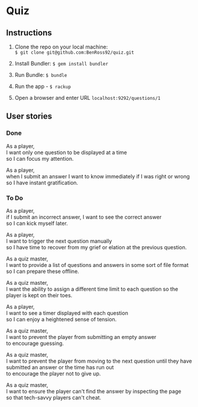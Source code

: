 # Quiz

## Instructions

1. Clone the repo on your local machine:  
`$ git clone git@github.com:BenRoss92/quiz.git`

2. Install Bundler: `$ gem install bundler`

3. Run Bundle: `$ bundle`

4. Run the app - `$ rackup`

5. Open a browser and enter URL `localhost:9292/questions/1`

## User stories

### Done

As a player,  
I want only one question to be displayed at a time  
so I can focus my attention.

As a player,  
when I submit an answer I want to know immediately if I was right or wrong  
so I have instant gratification.

### To Do

As a player,  
if I submit an incorrect answer, I want to see the correct answer  
so I can kick myself later.

As a player,  
I want to trigger the next question manually  
so I have time to recover from my grief or elation at the previous question.

As a quiz master,  
I want to provide a list of questions and answers in some sort of file format  
so I can prepare these offline.

As a quiz master,  
I want the ability to assign a different time limit to each question
so the player is kept on their toes.

As a player,  
I want to see a timer displayed with each question  
so I can enjoy a heightened sense of tension.

As a quiz master,  
I want to prevent the player from submitting an empty answer  
to encourage guessing.

As a quiz master,  
I want to prevent the player from moving to the next question until they have   submitted an answer or the time has run out  
to encourage the player not to give up.

As a quiz master,  
I want to ensure the player can't find the answer by inspecting the page  
so that tech-savvy players can't cheat.
